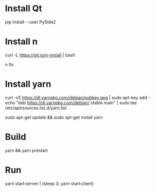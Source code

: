 # Install Qt
pip install --user PySide2

# Install n
curl -L https://git.io/n-install | bash

n lts

# Install yarn
curl -sS https://dl.yarnpkg.com/debian/pubkey.gpg | sudo apt-key add -
echo "deb https://dl.yarnpkg.com/debian/ stable main" | sudo tee /etc/apt/sources.list.d/yarn.list

sudo apt-get update && sudo apt-get install yarn

# Build
yarn && yarn prestart

# Run
yarn start:server | (sleep 3; yarn start:client)
